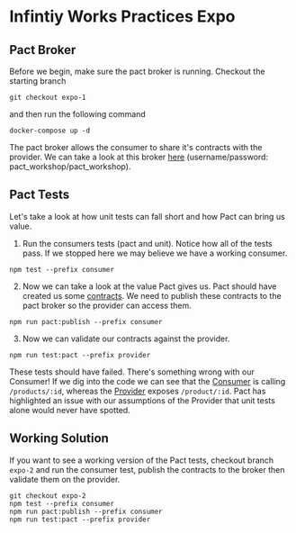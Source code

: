# Infintiy Works Practices Expo

## Pact Broker 
Before we begin, make sure the pact broker is running.
Checkout the starting branch
```
git checkout expo-1
```
and then run the following command
```
docker-compose up -d
```
The pact broker allows the consumer to share it's contracts with the provider. We can take a look at this broker [here](http://localhost:8000) (username/password: pact_workshop/pact_workshop).

## Pact Tests
Let's take a look at how unit tests can fall short and how Pact can bring us value.

1. Run the consumers tests (pact and unit). Notice how all of the tests pass. If we stopped here we may believe we have a working consumer.
```
npm test --prefix consumer
```
2. Now we can take a look at the value Pact gives us. Pact should have created us some [contracts](./consumer/pacts/). We need to publish these contracts to the pact broker so the provider can access them.
```
npm run pact:publish --prefix consumer
```
3. Now we can validate our contracts against the provider.
```
npm run test:pact --prefix provider
```
These tests should have failed. There's something wrong with our Consumer! If we dig into the code we can see that the [Consumer](./consumer/src/api.js) is calling `/products/:id`, whereas the [Provider](./provider/product/product.routes.js) exposes `/product/:id`. Pact has highlighted an issue with our assumptions of the Provider that unit tests alone would never have spotted.

## Working Solution
If you want to see a working version of the Pact tests, checkout branch `expo-2` and run the consumer test, publish the contracts to the broker then validate them on the provider.
```
git checkout expo-2
npm test --prefix consumer
npm run pact:publish --prefix consumer
npm run test:pact --prefix provider
```

